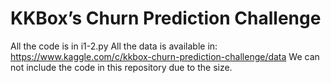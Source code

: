 # KKBox’s Churn Prediction Challenge

All the code is in i1-2.py
All the data is available in: https://www.kaggle.com/c/kkbox-churn-prediction-challenge/data
We can not include the code in this repository due to the size.
